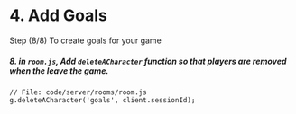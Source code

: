 # 4. Add Goals

Step (8/8) To create goals for your game

##### 8. in `room.js`, Add `deleteACharacter` function so that players are removed when the leave the game.

```
// File: code/server/rooms/room.js
g.deleteACharacter('goals', client.sessionId);
```
